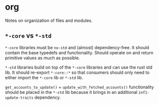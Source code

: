 # org

Notes on organization of files and modules.

## `*-core` vs `*-std`

`*-core` libraries must be `no-std` and (almost) dependency-free. It should contain the base typedefs and functionality. Should operate on and return primitive values as much as possible.

`*-std` libraries build on top of the `*-core` libraries and can use the rust std lib. It should re-export `*-core::*` so that consumers should only need to either import the `*-core` lib or `*-std` lib.

`get_accounts_to_update()` + `update_with_fetched_accounts()` functionality should be placed in the `*-std` lib because it brings in an additional `inf1-update-traits` dependency.
